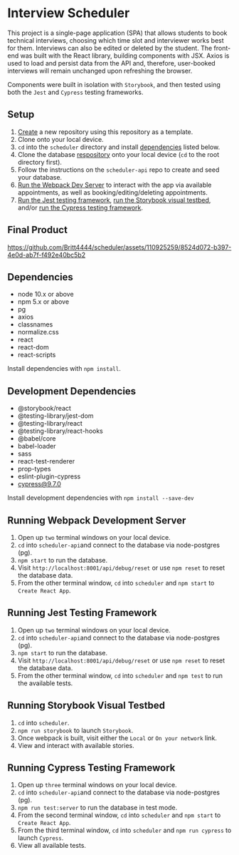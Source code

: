# Interview Scheduler

This project is a single-page application (SPA) that allows students to book technical interviews, choosing which time slot and interviewer works best for them. Interviews can also be edited or deleted by the student. The front-end was built with the React library, building components with JSX. Axios is used to load and persist data from the API and, therefore, user-booked interviews will remain unchanged upon refreshing the browser.

Components were built in isolation with `Storybook`, and then tested using both the `Jest` and `Cypress` testing frameworks. 

## Setup

1. [Create](https://docs.github.com/en/repositories/creating-and-managing-repositories/creating-a-repository-from-a-template) a new repository using this repository as a template.
2. Clone onto your local device.
3. `cd` into the `scheduler` directory and install [dependencies](#dependencies) listed below.
4. Clone the database [respository](https://github.com/lighthouse-labs/scheduler-api) onto your local device (`cd` to the root directory first).
5. Follow the instructions on the `scheduler-api` repo to create and seed your database.
6. [Run the Webpack Dev Server](#running-webpack-development-server) to interact with the app via available appointments, as well as booking/editing/deleting appointments.
7. [Run the Jest testing framework](#running-jest-testing-framework), [run the Storybook visual testbed](#running-storybook-visual-testbed), and/or [run the Cypress testing framework](#running-cypress-testing-framework).

## Final Product

https://github.com/Britt4444/scheduler/assets/110925259/8524d072-b397-4e0d-ab7f-f492e40bc5b2

## Dependencies

- node 10.x or above
- npm 5.x or above
- pg
- axios
- classnames
- normalize.css
- react
- react-dom
- react-scripts

Install dependencies with `npm install`.

## Development Dependencies

- @storybook/react
- @testing-library/jest-dom
- @testing-library/react
- @testing-library/react-hooks
- @babel/core
- babel-loader
- sass
- react-test-renderer
- prop-types
- eslint-plugin-cypress
- cypress@9.7.0

Install development dependencies with `npm install --save-dev`

## Running Webpack Development Server

1. Open up `two` terminal windows on your local device.
2. `cd` into `scheduler-api`and connect to the database via node-postgres (pg).
3. `npm start` to run the database.
4. Visit `http://localhost:8001/api/debug/reset` or use `npm reset` to reset the database data.
5. From the other terminal window, `cd` into `scheduler` and `npm start` to `Create React App`.

## Running Jest Testing Framework

1. Open up `two` terminal windows on your local device.
2. `cd` into `scheduler-api`and connect to the database via node-postgres (pg).
3. `npm start` to run the database.
4. Visit `http://localhost:8001/api/debug/reset` or use `npm reset` to reset the database data.
5. From the other terminal window, `cd` into `scheduler` and `npm test` to run the available tests.

## Running Storybook Visual Testbed

1. `cd` into `scheduler`.
2. `npm run storybook` to launch `Storybook`.
3. Once webpack is built, visit either the `Local` or `On your network` link.
4. View and interact with available stories.

## Running Cypress Testing Framework

1. Open up `three` terminal windows on your local device.
2. `cd` into `scheduler-api`and connect to the database via node-postgres (pg).
3. `npm run test:server` to run the database in test mode.
4. From the second terminal window, `cd` into `scheduler` and `npm start` to `Create React App`.
5. From the third terminal window, `cd` into `scheduler` and `npm run cypress` to launch `Cypress`.
6. View all available tests.
